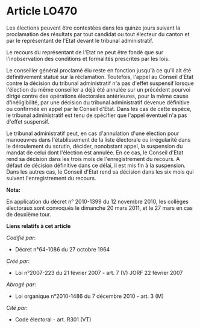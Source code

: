 # Article LO470

Les élections peuvent être contestées dans les quinze jours suivant la proclamation des résultats par tout candidat ou tout
électeur du canton et par le représentant de l'Etat devant le tribunal administratif.

Le recours du représentant de l'Etat ne peut être fondé que sur l'inobservation des conditions et formalités prescrites par
les lois.

Le conseiller général proclamé élu reste en fonction jusqu'à ce qu'il ait été définitivement statué sur la réclamation.
Toutefois, l'appel au Conseil d'Etat contre la décision du tribunal administratif n'a pas d'effet suspensif lorsque
l'élection du même conseiller a déjà été annulée sur un précédent pourvoi dirigé contre des opérations électorales
antérieures, pour la même cause d'inéligibilité, par une décision du tribunal administratif devenue définitive ou confirmée
en appel par le Conseil d'Etat. Dans les cas de cette espèce, le tribunal administratif est tenu de spécifier que l'appel
éventuel n'a pas d'effet suspensif.

Le tribunal administratif peut, en cas d'annulation d'une élection pour manoeuvres dans l'établissement de la liste
électorale ou irrégularité dans le déroulement du scrutin, décider, nonobstant appel, la suspension du mandat de celui dont
l'élection est annulée. En ce cas, le Conseil d'Etat rend sa décision dans les trois mois de l'enregistrement du recours. A
défaut de décision définitive dans ce délai, il est mis fin à la suspension. Dans les autres cas, le Conseil d'Etat rend sa
décision dans les six mois qui suivent l'enregistrement du recours.

**Nota:**

En application du décret n° 2010-1399 du 12 novembre 2010, les collèges électoraux sont convoqués le dimanche 20 mars 2011,
et le 27 mars en cas de deuxième tour.

**Liens relatifs à cet article**

_Codifié par_:

  - Décret n°64-1086 du 27 octobre 1964

_Créé par_:

  - Loi n°2007-223 du 21 février 2007 - art. 7 (V) JORF 22 février 2007

_Abrogé par_:

  - Loi organique n°2010-1486 du 7 décembre 2010 - art. 3 (M)

_Cité par_:

  - Code électoral - art. R301 (VT)
